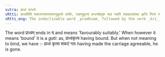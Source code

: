 ```yaml
---
sutra: प्राध्वं बन्धने
vRtti: प्राध्वमिति मकारान्तमव्ययमानुकूल्ये वर्त्तते, तदानुकूल्यं बन्धनहेतुकं यदा भवति तदाप्राध्वंशब्दः कृञि नित्यं गतिसंज्ञो भवति ॥
vRtti_eng: The indeclinable word _pradhvam_ followed by the verb _kri_, is always called _gati_ when used in the sense of 'binding.'
---
```

The word प्राध्वम् ends in म् and means 'favourably suitably.' When however it means 'bound' it is a _gati_: as, प्राध्वंकृत्य having bound. But when not meaning to bind, we have :- प्राध्वं कृत्वा शकटं गतः having made the carriage agreeable, he is gone.
